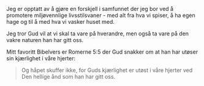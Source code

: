 Jeg er opptatt av å gjøre en forskjell i samfunnet der jeg bor ved å promotere miljøvennlige livsstilsvaner - med alt fra hva vi spiser, å ha egen hage og til å med hva vi vasker huset med.

Jeg tror Gud vil at vi skal ta vare på hverandre, men også ta vare på den vakre naturen han har gitt oss.

Mitt favoritt Bibelvers er Romerne 5:5 der Gud snakker om at han har utøser sin kjærlighet i våre hjerter:

> Og håpet skuffer ikke, for Guds kjærlighet er utøst i våre hjerter ved Den hellige ånd som han har gitt oss.
